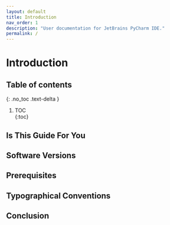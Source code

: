 ```yaml
---
layout: default
title: Introduction
nav_order: 1
description: "User documentation for JetBrains PyCharm IDE."
permalink: /
---
```





# Introduction


## Table of contents	
{: .no_toc .text-delta }	
1. TOC	
{:toc}

## Is This Guide For You


## Software Versions


## Prerequisites


## Typographical Conventions


## Conclusion
